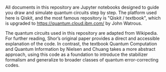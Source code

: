 All documents in this repository are Jupyter notebooks designed to guide you draw and simulate quantum circuits step by step.
The platform used here is Qiskit, and the most famous repository is "Qiskit / textbook", which is upgraded to https://quantum.cloud.ibm.com/ by John Watrous.


The quantum circuits used in this repository are adapted from Wikipedia. For further reading, Shor’s original paper provides a direct and accessible explanation of the code. In contrast, the textbook Quantum Computation and Quantum Information by Nielsen and Chuang takes a more abstract approach, using this code as a foundation to introduce the stabilizer formalism and generalize to broader classes of quantum error-correcting codes.
